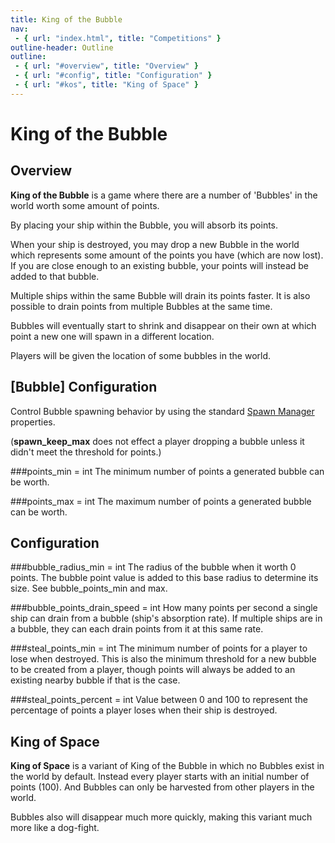 ```yaml
---
title: King of the Bubble
nav:
 - { url: "index.html", title: "Competitions" }
outline-header: Outline
outline:
 - { url: "#overview", title: "Overview" }
 - { url: "#config", title: "Configuration" }
 - { url: "#kos", title: "King of Space" }
---
```


King of the Bubble
=============

<a name="overview"></a>Overview
-----------
**King of the Bubble** is a game where there are a number of 'Bubbles' in the world worth some amount of points.
 
By placing your ship within the Bubble, you will absorb its points.

When your ship is destroyed, you may drop a new Bubble in the world which represents some amount of the points you have (which are now lost).  If you are close enough to an existing bubble, your points will instead be added to that bubble.

Multiple ships within the same Bubble will drain its points faster.  It is also possible to drain points from multiple Bubbles at the same time.
 
Bubbles will eventually start to shrink and disappear on their own at which point a new one will spawn in a different location.

Players will be given the location of some bubbles in the world.

<a name="server"></a>[Bubble] Configuration
---------------------------------------
Control Bubble spawning behavior by using the standard [Spawn Manager](../server/config.html#spawnmanager) properties.

(**spawn_keep_max** does not effect a player dropping a bubble unless it didn't meet the threshold for points.)

###points_min = int
The minimum number of points a generated bubble can be worth.

###points_max = int
The maximum number of points a generated bubble can be worth.

<a name="config"></a>Configuration
-----------
###bubble_radius_min = int
The radius of the bubble when it worth 0 points.  The bubble point value is added to this base radius to determine its size.  See bubble_points_min and max.

###bubble_points_drain_speed = int
How many points per second a single ship can drain from a bubble (ship's absorption rate).  If multiple ships are in a bubble, they can each drain points from it at this same rate.

###steal_points_min = int
The minimum number of points for a player to lose when destroyed.  This is also the minimum threshold for a new bubble to be created from a player, though points will always be added to an existing nearby bubble if that is the case.

###steal_points_percent = int
Value between 0 and 100 to represent the percentage of points a player loses when their ship is destroyed.

<a name="kos"></a>King of Space
-----------
**King of Space** is a variant of King of the Bubble in which no Bubbles exist in the world by default.  Instead every player starts with an initial number of points (100).  And Bubbles can only be harvested from other players in the world.

Bubbles also will disappear much more quickly, making this variant much more like a dog-fight.
